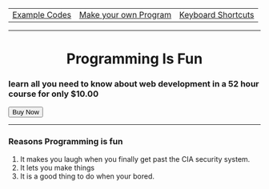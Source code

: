 
<html>
  <head>
    <meta charset="utf-8">
    <title>Programming Fansite</title>
    <link href="https://fonts.googleapis.com/css?family=Merriweather|Montserrat|Sacramento&display=swap" rel="stylesheet">
    <link rel="stylesheet" href="https://stackpath.bootstrapcdn.com/bootstrap/4.4.1/css/bootstrap.min.css" integrity="sha384-   Vkoo8x4CGsO3+Hhxv8T/Q5PaXtkKtu6ug5TOeNV6gBiFeWPGFN9MuhOf23Q9Ifjh" crossorigin="anonymous">
    <link rel="stylesheet" href="styles.css">
    <link rel="icon" href="favicon (2).ico">
  </head> 
  <body>
    <table>
        <tr>
            <td><a href="Example Puns.html">Example Codes</a></td>
            <td><a href="Make your own Pun.html">Make your own Program</a></td>
            <td><a href="Keyboard Shortcuts.html">Keyboard Shortcuts</a></td>
        </tr>
    </table>
    <hr>
    <center>
    <h1>Programming Is Fun</h1>
    </center>
    <h3>learn all you need to know about web development in a 52 hour course for only $10.00</h3><button                onclick="window.location.href='https://www.udemy.com/course/the-complete-web-development-bootcamp/'">Buy Now</button>
    <hr>
    <h3 class= "pro" >Reasons Programming is fun</h3>
    <ol>
      <li>It makes you laugh when you finally get past the CIA security system. </li>
      <li>It lets you make things</li>
      <li>It is a good thing to do when your bored. </li>
    </ol>
    <br>


